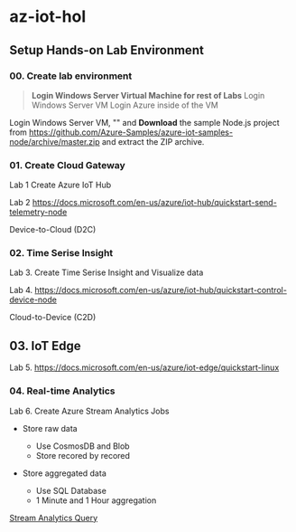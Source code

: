 # az-iot-hol

## Setup Hands-on Lab Environment

### 00. Create lab environment

> __Login Windows Server Virtual Machine for rest of Labs__
> Login Windows Server VM
> Login Azure inside of the VM

Login Windows Server VM, "" and __Download__ the sample Node.js project from https://github.com/Azure-Samples/azure-iot-samples-node/archive/master.zip and extract the ZIP archive.

### 01. Create Cloud Gateway

Lab 1 Create Azure IoT Hub

Lab 2 https://docs.microsoft.com/en-us/azure/iot-hub/quickstart-send-telemetry-node

Device-to-Cloud (D2C)

### 02. Time Serise Insight

Lab 3. Create Time Serise Insight and Visualize data

Lab 4. https://docs.microsoft.com/en-us/azure/iot-hub/quickstart-control-device-node

Cloud-to-Device (C2D)

## 03. IoT Edge

Lab 5. https://docs.microsoft.com/en-us/azure/iot-edge/quickstart-linux

### 04. Real-time Analytics

Lab 6. Create Azure Stream Analytics Jobs

* Store raw data
    * Use CosmosDB and Blob
    * Store recored by recored

* Store aggregated data
    * Use SQL Database
    * 1 Minute and 1 Hour aggregation

[Stream Analytics Query](https://raw.githubusercontent.com/xlegend1024/az-iot-hol/master/StreamAnalyticJobs/query.sql)

